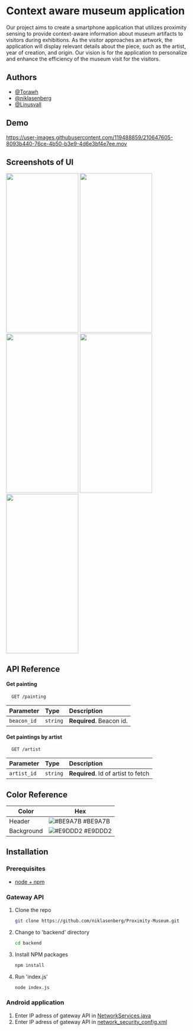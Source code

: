 
# Context aware museum application 

Our project aims to create a smartphone application that utilizes proximity sensing to provide context-aware information about museum artifacts to visitors during exhibitions. 
As the visitor approaches an artwork, 
the application will display relevant details about the piece,
 such as the artist, year of creation, and origin. 
 Our vision is for the application to personalize and 
 enhance the efficiency of the museum visit for the visitors.
## Authors

- [@Torawh](https://github.com/Torawh)
- [@niklasenberg](https://www.github.com/niklasenberg)
- [@Linusvall](https://www.github.com/Linusvall)

## Demo
https://user-images.githubusercontent.com/119488859/210647605-8093b440-76ce-4b50-b3e9-4d6e3bf4e7ee.mov


## Screenshots of UI

<p float="left">
 <img src="https://user-images.githubusercontent.com/119488859/210570695-c9d4368e-ae7d-4092-b278-3c237d753250.png" width="195" height="430">
 <img src="https://user-images.githubusercontent.com/119488859/210570766-d4b00e10-a4e7-4178-878f-42a7a3e7d481.png" width="195" height="430">
  <img src="https://user-images.githubusercontent.com/119488859/210562569-081b8137-f873-48da-9349-646acdb6ac38.png" width="195" height="430">
  <img src="https://user-images.githubusercontent.com/119488859/210562592-4bf2ee73-d664-4778-a7d8-c10114177508.png" width="195" height="430">
  <img src="https://user-images.githubusercontent.com/119488859/210562610-9180ad0f-3e23-42f7-a159-6bf1a6b69d66.png" width="195" height="430">
</p>




## API Reference 

#### Get painting

```http
  GET /painting
```

| Parameter | Type     | Description                |
| :-------- | :------- | :------------------------- |
| `beacon_id` | `string` | **Required**. Beacon id. |

#### Get paintings by artist

```http
  GET /artist
```

| Parameter | Type     | Description                       |
| :-------- | :------- | :-------------------------------- |
| `artist_id`      | `string` | **Required**. Id of artist to fetch |


## Color Reference

| Color             | Hex                                                                |
| ----------------- | ------------------------------------------------------------------ |
| Header | ![#BE9A7B](https://user-images.githubusercontent.com/119488859/210567740-e579ac86-e6ae-41f4-908c-b0338c88706b.png) #BE9A7B |
| Background | ![#E9DDD2](https://user-images.githubusercontent.com/119488859/210567734-d9715120-2775-44d3-a6c8-9e048d3ce74e.png)      #E9DDD2 |


## Installation

### Prerequisites

* [node + npm](https://docs.npmjs.com/downloading-and-installing-node-js-and-npm)


### Gateway API

1. Clone the repo
   ```sh
   git clone https://github.com/niklasenberg/Proximity-Museum.git
   ```
2. Change to 'backend' directory
   ```sh
   cd backend
   ```
3. Install NPM packages
   ```sh
   npm install
   ```
4. Run 'index.js'
   ```sh
   node index.js
   ```
### Android application

1. Enter IP adress of gateway API in [NetworkServices.java](https://github.com/niklasenberg/Proximity-Museum/blob/main/app/src/main/java/se/umu/nien1121/museumapplication/utils/NetworkProperties.java)
2. Enter IP adress of gateway API in [network_security_config.xml](https://github.com/niklasenberg/Proximity-Museum/blob/main/app/src/main/res/xml/network_security_config.xml)
